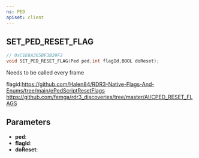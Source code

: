 ```yaml
---
ns: PED
apiset: client
---
```

## SET_PED_RESET_FLAG

```c
// 0xC1E8A365BF3B29F2
void SET_PED_RESET_FLAG(Ped ped,int flagId,BOOL doReset);
```

Needs to be called every frame

flagid:https://github.com/Halen84/RDR3-Native-Flags-And-Enums/tree/main/ePedScriptResetFlags
https://github.com/femga/rdr3_discoveries/tree/master/AI/CPED_RESET_FLAGS

## Parameters
* **ped**:
* **flagId**:
* **doReset**:



